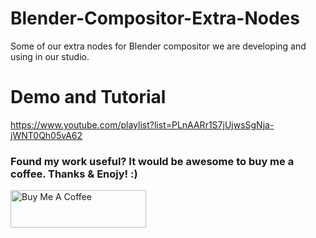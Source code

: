 # Blender-Compositor-Extra-Nodes
Some of our extra nodes for Blender compositor we are developing and using in our studio.
# Demo and Tutorial
https://www.youtube.com/playlist?list=PLnAARr1S7jUjwsSgNja-jWNT0Qh05vA62


### Found my work useful? It would be awesome to buy me a coffee. Thanks & Enojy! :)

<a href="https://www.buymeacoffee.com/fahadp" target="_blank"><img src="https://cdn.buymeacoffee.com/buttons/v2/default-yellow.png" alt="Buy Me A Coffee" style="height: 60px !important;width: 217px !important;" ></a>
